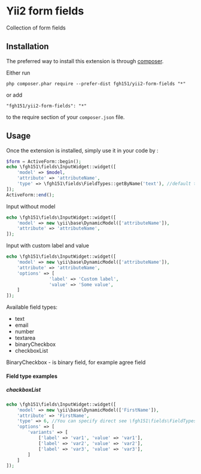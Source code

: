 Yii2 form fields
================
Collection of form fields

Installation
------------

The preferred way to install this extension is through [composer](http://getcomposer.org/download/).

Either run

```
php composer.phar require --prefer-dist fgh151/yii2-form-fields "*"
```

or add

```
"fgh151/yii2-form-fields": "*"
```

to the require section of your `composer.json` file.


Usage
-----

Once the extension is installed, simply use it in your code by  :

```php
$form = ActiveForm::begin();
echo \fgh151\fields\InputWidget::widget([
    'model' => $model,
    'attribute' => 'attributeName',
    'type' => \fgh151\fields\FieldTypes::getByName('text'), //default text
]);
ActiveForm::end();
```

Input without model

```php
echo \fgh151\fields\InputWidget::widget([
    'model' => new \yii\base\DynamicModel(['attributeName']),
    'attribute' => 'attributeName',
]);
```

Input with custom label and value

```php
echo \fgh151\fields\InputWidget::widget([
    'model' => new \yii\base\DynamicModel(['attributeName']),
    'attribute' => 'attributeName',
    'options' => [
                'label' => 'Custom label',
                'value' => 'Some value',
    ]
]);
```

Available field types: 
* text
* email
* number
* textarea
* binaryCheckbox
* checkboxList

BinaryCheckbox - is binary field, for example agree field

#### Field type examples
##### chackboxList

```php
echo \fgh151\fields\InputWidget::widget([
    'model' => new \yii\base\DynamicModel(['FirstName']),
    'attribute' => 'FirstName',
    'type' => 6, //You can specify direct see \fgh151\fields\FieldTypes
    'options' => [
        'variants' => [
            ['label' => 'var1', 'value' => 'var1'],
            ['label' => 'var2', 'value' => 'var2'],
            ['label' => 'var3', 'value' => 'var3'],
        ]
    ]
]);
```
